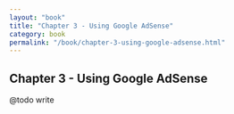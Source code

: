 ```yaml
---
layout: "book"
title: "Chapter 3 - Using Google AdSense"
category: book
permalink: "/book/chapter-3-using-google-adsense.html"
---
```

## Chapter 3 - Using Google AdSense

@todo write
